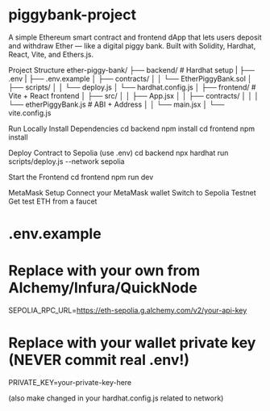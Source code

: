 # piggybank-project

A simple Ethereum smart contract and frontend dApp that lets users deposit and withdraw Ether — like a digital piggy bank.
Built with Solidity, Hardhat, React, Vite, and Ethers.js.

Project Structure
ether-piggy-bank/
├── backend/                 # Hardhat setup
|	  ├── .env 
|	  ├── .env.example
│   ├── contracts/
│   │   └── EtherPiggyBank.sol
│   ├── scripts/
│   │   └── deploy.js
│   └── hardhat.config.js
│
├── frontend/                # Vite + React frontend
│   ├── src/
│   │   ├── App.jsx
│   │   ├── contracts/
│   │   │   └── etherPiggyBank.js  # ABI + Address
│   │   └── main.jsx
│   └── vite.config.js



Run Locally
Install Dependencies
	cd backend
	npm install
	cd frontend
	npm install

Deploy Contract to Sepolia (use .env)
	cd backend
	npx hardhat run scripts/deploy.js --network sepolia

Start the Frontend
	cd frontend
	npm run dev

MetaMask Setup
	Connect your MetaMask wallet
	Switch to Sepolia Testnet
	Get test ETH from a faucet

# .env.example
# Replace with your own from Alchemy/Infura/QuickNode
SEPOLIA_RPC_URL=https://eth-sepolia.g.alchemy.com/v2/your-api-key

# Replace with your wallet private key (NEVER commit real .env!)
PRIVATE_KEY=your-private-key-here

(also make changed in your hardhat.config.js related to network)
